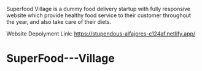Superfood Village is a dummy food delivery startup with fully responsive website which provide healthy food service to their customer throughout the year, and also take care of their diets.

Website Depolyment Link: https://stupendous-alfajores-c124af.netlify.app/
# SuperFood---Village
